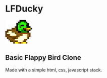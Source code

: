 # LFDucky

![alt text](assets/duck.png "ducky")

## Basic Flappy Bird Clone

Made with a simple html, css, javascript stack.
